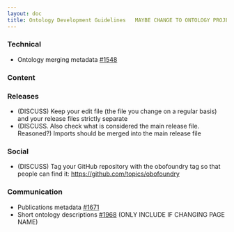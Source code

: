 ```yaml
---
layout: doc
title: Ontology Development Guidelines   MAYBE CHANGE TO ONTOLOGY PROJECT MANAGEMENT GUIDELINES?
---
```


### Technical

- Ontology merging metadata [#1548](https://github.com/OBOFoundry/OBOFoundry.github.io/issues/1548)

### Content


### Releases

- (DISCUSS) Keep your edit file (the file you change on a regular basis) and your release files strictly separate
- (DISCUSS. Also check what is considered the main release file. Reasoned?) Imports should be merged into the main release file

### Social

- (DISCUSS) Tag your GitHub repository with the obofoundry tag so that people can find it: https://github.com/topics/obofoundry

### Communication

- Publications metadata [#1671](https://github.com/OBOFoundry/OBOFoundry.github.io/issues/1671)
- Short ontology descriptions [#1968](https://github.com/OBOFoundry/OBOFoundry.github.io/issues/1968)   (ONLY INCLUDE IF CHANGING PAGE NAME)
